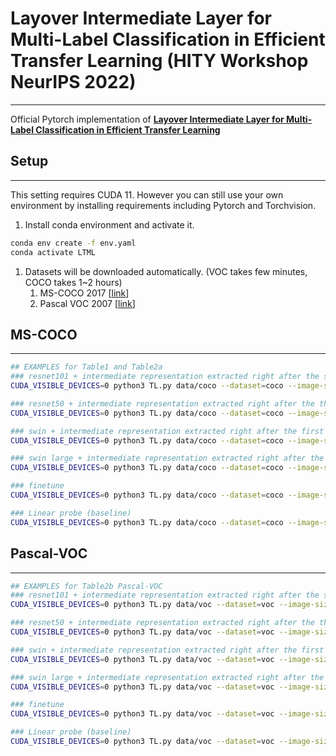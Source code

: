 # Layover Intermediate Layer for Multi-Label Classification in Efficient Transfer Learning (HITY Workshop NeurIPS 2022)

---

Official Pytorch implementation of ****[Layover Intermediate Layer for Multi-Label Classification in Efficient Transfer Learning](https://openreview.net/forum?id=mbOHmKLxBH)****

## Setup

---

This setting requires CUDA 11. However you can still use your own environment by installing requirements including Pytorch and Torchvision.

1. Install conda environment and activate it.

```bash
conda env create -f env.yaml
conda activate LTML
```

1. Datasets will be downloaded automatically. (VOC takes few minutes, COCO takes 1~2 hours)
    1. MS-COCO 2017 [[link](https://cocodataset.org/#home)]
    2. Pascal VOC 2007 [[link](http://host.robots.ox.ac.uk/pascal/VOC/)]

## MS-COCO

---

```bash
## EXAMPLES for Table1 and Table2a
### resnet101 + intermediate representation extracted right after the second block
CUDA_VISIBLE_DEVICES=0 python3 TL.py data/coco --dataset=coco --image-size 448 --batch-size 64  --seed=0 --model=resnet101 --optim_config=0 --epochs=30  --lr_scheduler --intermediate --where=1

### resnet50 + intermediate representation extracted right after the third block
CUDA_VISIBLE_DEVICES=0 python3 TL.py data/coco --dataset=coco --image-size 448 --batch-size 64  --seed=0 --model=resnet50 --optim_config=0 --epochs=30  --lr_scheduler --intermediate --where=2

### swin + intermediate representation extracted right after the first block
CUDA_VISIBLE_DEVICES=0 python3 TL.py data/coco --dataset=coco --image-size 384 --batch-size 50  --seed=0 --model=swin --optim_config=0 --epochs=30  --lr_scheduler --intermediate --where=0 

### swin large + intermediate representation extracted right after the second block
CUDA_VISIBLE_DEVICES=0 python3 TL.py data/coco --dataset=coco --image-size 384 --batch-size 50  --seed=0 --model=swin_large --optim_config=0 --epochs=30  --lr_scheduler --intermediate --where=1

### finetune
CUDA_VISIBLE_DEVICES=0 python3 TL.py data/coco --dataset=coco --image-size 384 --batch-size 50  --seed=0 --model=swin_large --optim_config=0 --epochs=30  --lr_scheduler --finetune

### Linear probe (baseline)
CUDA_VISIBLE_DEVICES=0 python3 TL.py data/coco --dataset=coco --image-size 384 --batch-size 50  --seed=0 --model=swin_large --optim_config=1 --epochs=30  --lr_scheduler
```

## Pascal-VOC

---

```bash
## EXAMPLES for Table2b Pascal-VOC
### resnet101 + intermediate representation extracted right after the second block
CUDA_VISIBLE_DEVICES=0 python3 TL.py data/voc --dataset=voc --image-size 448 --batch-size 64  --seed=0 --model=resnet101 --optim_config=0 --epochs=30  --lr_scheduler --intermediate --where=1

### resnet50 + intermediate representation extracted right after the third block
CUDA_VISIBLE_DEVICES=0 python3 TL.py data/voc --dataset=voc --image-size 448 --batch-size 64  --seed=0 --model=resnet50 --optim_config=0 --epochs=30  --lr_scheduler --intermediate --where=2

### swin + intermediate representation extracted right after the first block
CUDA_VISIBLE_DEVICES=0 python3 TL.py data/voc --dataset=voc --image-size 384 --batch-size 50  --seed=0 --model=swin --optim_config=0 --epochs=30  --lr_scheduler --intermediate --where=0 

### swin large + intermediate representation extracted right after the second block
CUDA_VISIBLE_DEVICES=0 python3 TL.py data/voc --dataset=voc --image-size 384 --batch-size 50  --seed=0 --model=swin_large --optim_config=0 --epochs=30  --lr_scheduler --intermediate --where=1

### finetune
CUDA_VISIBLE_DEVICES=0 python3 TL.py data/voc --dataset=voc --image-size 384 --batch-size 50  --seed=0 --model=swin_large --optim_config=0 --epochs=30  --lr_scheduler --finetune

### Linear probe (baseline)
CUDA_VISIBLE_DEVICES=0 python3 TL.py data/voc --dataset=voc --image-size 384 --batch-size 50  --seed=0 --model=swin_large --optim_config=1 --epochs=30  --lr_scheduler
```